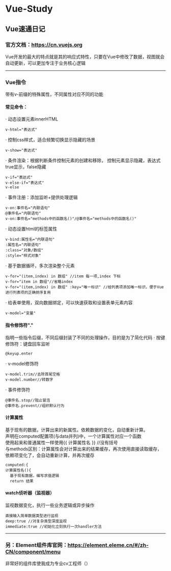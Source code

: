 # Vue-Study
## Vue速通日记
### 官方文档：https://cn.vuejs.org
Vue开发的最大的特点就是其的响应式特性，只要在Vue中修改了数据，视图就会自动更新，可以更加专注于业务核心逻辑<br>
***
### Vue指令
带有v-前缀的特殊属性，不同属性对应不同的功能<br>
#### 常见命令：<br>
&middot; 动态设置元素innerHTML
```
v-html="表达式"
```
&middot; 控制css样式，适合频繁切换显示隐藏的场景
```
v-show="表达式"
```
&middot; 条件渲染：根据判断条件控制元素的创建和移除， 控制元素显示隐藏，表达式true显示，false隐藏
```
v-if="表达式"
v-else-if="表达式"
v-else
```
&middot; 事件注册：添加监听+提供处理逻辑
```
v-on:事件名="内联语句"
@事件名="内联语句"
v-on:事件名="methods中的函数名()"/@事件名="methods中的函数名()"
```
&middot; 动态设置html的标签属性
```
v-bind:属性名="内联语句"
:属性名="内联语句"
:class="对象/数组"
:style="样式对象"
```
&middot; 基于数据循环，多次渲染整个元素
```
v-for="(item,index) in 数组" //item 每一项,index 下标
v-for="item in 数组"//省略index
v-for="(item,index) in 数组" :key="唯一标识" //给列表项添加唯一标识，便于Vue进行列表项的正确排序复用
```
&middot; 给表单使用，双向数据绑定，可以快速获取和设置表单元素内容
```
v-model="变量"
```
#### 指令修饰符"."
指明一些指令后缀，不同后缀封装了不同的处理操作，目的是为了简化代码
&middot; 按键修饰符：键盘回车监听
```
@keyup.enter
```
&middot; v-model修饰符
```
v-model.trim//去除首尾空格
v-model.number//转数字
```
&middot; 事件修饰符
```
@事件名.stop//阻止冒泡
@事件名.prevent//组织默认行为
```
#### 计算属性
基于现有的数据，计算出来的新属性。依赖数据的变化，自动重新计算。<br>
声明在computed配置项(与data并列)中，一个计算属性对应一个函数<br>
使用起来和普通属性一样使用{{ 计算属性名 }} //没有括号<br>
与methods区别：计算属性会对计算出来的结果缓存，再次使用直接读取缓存，依赖项变化了，会自动重新计算，并再次缓存
```
computed:{
计算属性名(){
  基于现有数据，编写求值逻辑
  return 结果
```
#### watch侦听器（监视器）
监视数据变化，执行一些业务逻辑或异步操作
```
直接输入简单数据类型进行监视
deep:true //对复杂类型深度监视
immediate:true //初始化立刻执行一次handler方法
```
***
### 另：Element组件库官网：https://element.eleme.cn/#/zh-CN/component/menu
非常好的组件库使我成为专业cv工程师（）
